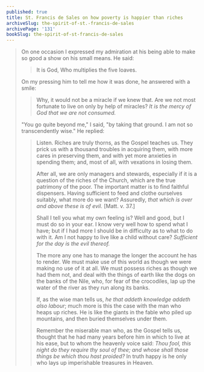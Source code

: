 ```yaml
---
published: true
title: St. Francis de Sales on how poverty is happier than riches
archiveSlug: the-spirit-of-st.-francis-de-sales
archivePage: '131'
bookSlug: the-spirit-of-st-francis-de-sales
---
```


> On one occasion I expressed my admiration at his being able to make so good a show on his small means. He said:
> 
>> It is God, Who multiplies the five loaves.
>
> On my pressing him to tell me how it was done, he answered with a smile:
> 
>> Why, it would not be a miracle if we knew that. Are we not most fortunate to live on only by help of miracles? *It is the mercy of God that we are not consumed.*
> 
> "You go quite beyond me," I said, "by taking that ground. I am not so transcendently wise." He replied:
> 
>> Listen. Riches are truly thorns, as the Gospel teaches us. They prick us with a thousand troubles in acquiring them, with more cares in preserving them, and with yet more anxieties in spending them; and, most of all, with vexations in losing them.
>>
>> After all, we are only managers and stewards, especially if it is a question of the riches of the Church, which are the true patrimony of the poor. The important matter is to find faithful dispensers. Having sufficient to feed and clothe ourselves suitably, what more do we want? Assuredly, *that which is over and above these is of evil.* [Matt. v. 37.]
>>
>> Shall I tell you what my own feeling is? Well and good, but I must do so in your ear. I know very well how to spend what I have; but if I had more I should be in difficulty as to what to do with it. Am I not happy to live like a child without care? *Sufficient for the day is the evil thereof.*
>>
>> The more any one has to manage the longer the account he has to render. We must make use of this world as though we were making no use of it at all. We must possess riches as though we had them not, and deal with the things of earth like the dogs on the banks of the Nile, who, for fear of the crocodiles, lap up the water of the river as they run along its banks.
>>
>> If, as the wise man tells us, *he that addeth knowledge addeth also labour*; much more is this the case with the man who heaps up riches. He is like the giants in the fable who piled up mountains, and then buried themselves under them.
>>
>> Remember the miserable man who, as the Gospel tells us, thought that he had many years before him in which to live at his ease, but to whom the heavenly voice said: *Thou fool, this night do they require thy soul of thee; and whose shall those things be which thou hast proided?* In truth happy is he only who lays up imperishable treasures in Heaven.

